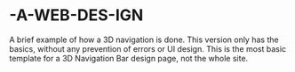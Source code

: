 # -A-WEB-DES-IGN
A brief example of how a 3D navigation is done. 
This version only has the basics, without any prevention of errors or UI design.
This is the most basic template for a 3D Navigation Bar design page, not the whole site. 
